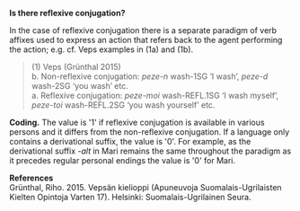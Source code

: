 **Is there reflexive conjugation?**

In the case of reflexive conjugation there is a separate paradigm of verb affixes used to express an action that refers back to the agent performing the action; e.g. cf. Veps examples in (1a) and (1b).

>(1) Veps (Grünthal 2015)<br/>
> b. Non-reflexive conjugation: *peze-n* wash-1SG ‘I wash’, *peze-d* wash-2SG ‘you wash’ etc.<br/>
> a. Reflexive conjugation: *peze-moi* wash-REFL.1SG ‘I wash myself’, *peze-toi* wash-REFL.2SG ‘you wash yourself’ etc.

**Coding.** The value is '1' if reflexive conjugation is available in various persons and it differs from the non-reflexive conjugation. If a language only contains a derivational suffix, the value is '0'. For example, as the derivational suffix *-alt* in Mari remains the same throughout the paradigm as it precedes regular personal endings the value is '0' for Mari. 

**References**<br/>
Grünthal, Riho. 2015. Vepsän kielioppi (Apuneuvoja Suomalais-Ugrilaisten Kielten Opintoja Varten 17). Helsinki: Suomalais-Ugrilainen Seura.
